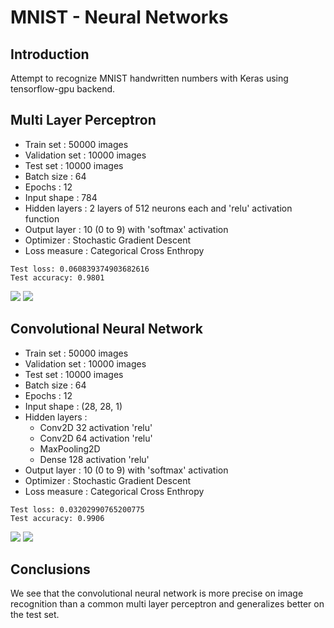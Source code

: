 # MNIST - Neural Networks

## Introduction

Attempt to recognize MNIST handwritten numbers with Keras using tensorflow-gpu backend.

## Multi Layer Perceptron

* Train set : 50000 images
* Validation set : 10000 images
* Test set : 10000 images
* Batch size : 64
* Epochs : 12
* Input shape : 784
* Hidden layers : 2 layers of 512 neurons each and 'relu' activation function
* Output layer : 10 (0 to 9) with 'softmax' activation
* Optimizer : Stochastic Gradient Descent
* Loss measure : Categorical Cross Enthropy

```
Test loss: 0.060839374903682616
Test accuracy: 0.9801
```

![](https://i.imgur.com/CTlO9I6.png)
![](https://i.imgur.com/RClYr75.png)

## Convolutional Neural Network

* Train set : 50000 images
* Validation set : 10000 images
* Test set : 10000 images
* Batch size : 64
* Epochs : 12
* Input shape : (28, 28, 1)
* Hidden layers : 
    * Conv2D 32 activation 'relu'
    * Conv2D 64 activation 'relu'
    * MaxPooling2D
    * Dense 128 activation 'relu'
* Output layer : 10 (0 to 9) with 'softmax' activation
* Optimizer : Stochastic Gradient Descent
* Loss measure : Categorical Cross Enthropy

```
Test loss: 0.03202990765200775
Test accuracy: 0.9906
```
![](https://i.imgur.com/g5qky4K.png)
![](https://i.imgur.com/hprdWwM.png)

## Conclusions

We see that the convolutional neural network is more precise on image recognition than a common multi layer perceptron and generalizes better on the test set.

